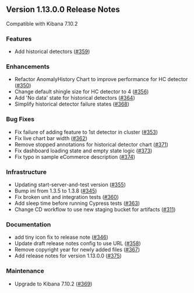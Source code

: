 ## Version 1.13.0.0 Release Notes

Compatible with Kibana 7.10.2

### Features

- Add historical detectors ([#359](https://github.com/opendistro-for-elasticsearch/anomaly-detection-kibana-plugin/pull/359))

### Enhancements

- Refactor AnomalyHistory Chart to improve performance for HC detector ([#350](https://github.com/opendistro-for-elasticsearch/anomaly-detection-kibana-plugin/pull/350))
- Change default shingle size for HC detector to 4 ([#356](https://github.com/opendistro-for-elasticsearch/anomaly-detection-kibana-plugin/pull/356))
- Add 'No data' state for historical detectors ([#364](https://github.com/opendistro-for-elasticsearch/anomaly-detection-kibana-plugin/pull/364))
- Simplify historical detector failure states ([#368](https://github.com/opendistro-for-elasticsearch/anomaly-detection-kibana-plugin/pull/368))

### Bug Fixes

- Fix failure of adding feature to 1st detector in cluster ([#353](https://github.com/opendistro-for-elasticsearch/anomaly-detection-kibana-plugin/pull/353))
- Fix live chart bar width ([#362](https://github.com/opendistro-for-elasticsearch/anomaly-detection-kibana-plugin/pull/362))
- Remove stopped annotations for historical detector chart ([#371](https://github.com/opendistro-for-elasticsearch/anomaly-detection-kibana-plugin/pull/371))
- Fix dashboard loading state and empty state logic ([#373](https://github.com/opendistro-for-elasticsearch/anomaly-detection-kibana-plugin/pull/373))
- Fix typo in sample eCommerce description ([#374](https://github.com/opendistro-for-elasticsearch/anomaly-detection-kibana-plugin/pull/374))

### Infrastructure

- Updating start-server-and-test version ([#355](https://github.com/opendistro-for-elasticsearch/anomaly-detection-kibana-plugin/pull/355))
- Bump ini from 1.3.5 to 1.3.8 ([#345](https://github.com/opendistro-for-elasticsearch/anomaly-detection-kibana-plugin/pull/345))
- Fix broken unit and integration tests ([#360](https://github.com/opendistro-for-elasticsearch/anomaly-detection-kibana-plugin/pull/360))
- Add sleep time before running Cypress tests ([#363](https://github.com/opendistro-for-elasticsearch/anomaly-detection-kibana-plugin/pull/363))
- Change CD workflow to use new staging bucket for artifacts ([#311](https://github.com/opendistro-for-elasticsearch/anomaly-detection-kibana-plugin/pull/311))

### Documentation

- add tiny icon fix to release note ([#346](https://github.com/opendistro-for-elasticsearch/anomaly-detection-kibana-plugin/pull/346))
- Update draft release notes config to use URL ([#358](https://github.com/opendistro-for-elasticsearch/anomaly-detection-kibana-plugin/pull/358))
- Remove copyright year for newly added files ([#367](https://github.com/opendistro-for-elasticsearch/anomaly-detection-kibana-plugin/pull/367))
- Add release notes for version 1.13.0.0 ([#375](https://github.com/opendistro-for-elasticsearch/anomaly-detection-kibana-plugin/pull/375))

### Maintenance

- Upgrade to Kibana 7.10.2 ([#369](https://github.com/opendistro-for-elasticsearch/anomaly-detection-kibana-plugin/pull/369))
